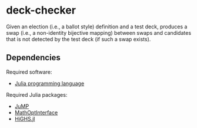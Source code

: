 # deck-checker

Given an election (i.e., a ballot style) definition and a test deck, produces a swap (i.e., a non-identity bijective mapping) between swaps and candidates that is not detected by the test deck (if such a swap exists). 

## Dependencies 

Required software:
- [Julia programming language](https://julialang.org/)
  
Required Julia packages:
- [JuMP](https://jump.dev/JuMP.jl/stable/)
- [MathOptInterface](https://jump.dev/MathOptInterface.jl/stable/)
- [HiGHS.jl](https://github.com/jump-dev/HiGHS.jl)

